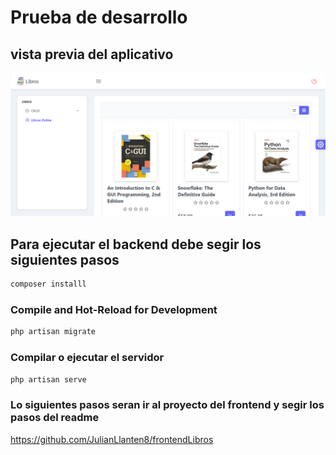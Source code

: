 # Prueba de desarrollo

## vista previa del aplicativo

![Alt text](public/Libros-online.png)

## Para ejecutar el backend debe segir los siguientes pasos

```sh
composer installl
```

### Compile and Hot-Reload for Development

```sh
php artisan migrate
```

### Compilar o ejecutar el servidor

```sh
php artisan serve
```

### Lo siguientes pasos seran ir al proyecto del frontend y segir los pasos del readme

https://github.com/JulianLlanten8/frontendLibros
